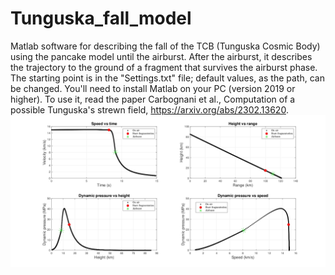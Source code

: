 # Tunguska_fall_model
Matlab software for describing the fall of the TCB (Tunguska Cosmic Body) using the pancake model until the airburst. After the airburst, it describes the trajectory to the ground of a fragment that survives the airburst phase. 
The starting point is in the "Settings.txt" file; default values, as the path, can be changed. You'll need to install Matlab on your PC (version 2019 or higher). To use it, read the paper Carbognani et al., Computation of a possible Tunguska's strewn field, https://arxiv.org/abs/2302.13620.
![Alt text](Tunguska_model_15kms.jpg)
